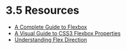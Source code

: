 # 3.5 Resources

 - [A Complete Guide to Flexbox](https://css-tricks.com/snippets/css/a-guide-to-flexbox/)
 - [A Visual Guide to CSS3 Flexbox Properties](https://scotch.io/tutorials/a-visual-guide-to-css3-flexbox-properties)
 - [Understanding Flex Direction](http://www.standardista.com/understanding-flex-direction/)